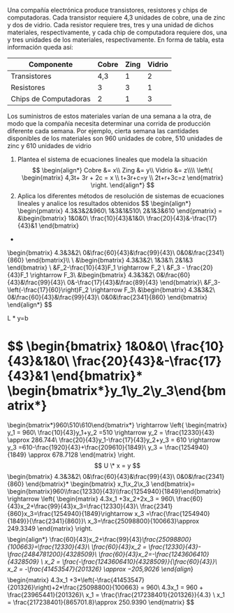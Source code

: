 Una compañía electrónica produce transistores, resistores y chips de computadoras. Cada transistor requiere 4,3 unidades de cobre, una de zinc y dos de vidrio. Cada resistor requiere tres, tres y una unidad de dichos materiales, respectivamente, y cada chip de computadora requiere dos, una y tres unidades de los materiales, respectivamente. En forma de tabla, esta información queda así:


| Componente            | Cobre | Zing | Vidrio |
| --------------------- | ----- | ---- | ------ |
| Transistores          | 4,3   | 1    | 2      |
| Resistores            | 3     | 3    | 1      |
| Chips de Computadoras | 2     | 1    | 3      |
Los suministros de estos materiales varían de una semana a la otra, de modo que la compañía necesita determinar una corrida de producción diferente cada semana. Por ejemplo, cierta semana las cantidades disponibles de los materiales son 960 unidades de cobre, 510 unidades
de zinc y 610 unidades de vidrio

1. Plantea el sistema de ecuaciones lineales que modela la situación
   $$
\begin{align*}
Cobre &= x\\
Zing &= y\\
Vidrio &= z\\\\
\left\{
\begin{matrix}
4,3t+ 3r + 2c = x \\
t+3r+c=y \\
2t+r+3c=z
\end{matrix}
\right.
\end{align*}
$$
2. Aplica los diferentes métodos de resolución de sistemas de ecuaciones lineales y analice los resultados obtenidos
$$
\begin{align*}
\begin{pmatrix}
4.3&3&2&960\\
1&3&1&510\\
2&1&3&610
\end{pmatrix}
=
&\begin{bmatrix}
1&0&0\\
\frac{10}{43}&1&0\\
\frac{20}{43}&-\frac{17}{43}&1
\end{bmatrix}
*
\begin{bmatrix}
4.3&3&2\\
0&\frac{60}{43}&\frac{99}{43}\\
0&0&\frac{2341}{860}
\end{bmatrix}\\\\
\\
&\begin{bmatrix}
4.3&3&2\\
1&3&1\\
2&1&3
\end{bmatrix}
\\
&F_2-\frac{10}{43}F_1 \rightarrow F_2 \\
&F_3 - \frac{20}{43}F_1 \rightarrow F_3\\
&\begin{bmatrix}
4.3&3&2\\
0&\frac{60}{43}&\frac{99}{43}\\
0&-\frac{17}{43}&\frac{89}{43}
\end{bmatrix}\\
&F_3-\left(-\frac{17}{60}\right)F_2 \rightarrow F_3\\
&\begin{bmatrix}
4.3&3&2\\
0&\frac{60}{43}&\frac{99}{43}\\
0&0&\frac{2341}{860}
\end{bmatrix}
\end{align*}
$$

L \* y=b

$$
\begin{bmatrix}
1&0&0\\
\frac{10}{43}&1&0\\
\frac{20}{43}&-\frac{17}{43}&1
\end{bmatrix}*
\begin{bmatrix*}y_1\\y_2\\y_3\end{bmatrix*}
=
\begin{bmatrix*}960\\510\\610\end{bmatrix*}
\rightarrow
\left\{
\begin{matrix}
y_1 = 960\\
\frac{10}{43}y_1+y_2 =510 \rightarrow y_2 = \frac{12330}{43} \approx 286.744\\
\frac{20}{43}y_1-\frac{17}{43}y_2+y_3 = 610 \rightarrow y_3 =610-\frac{1920}{43}+\frac{209610}{1849}\\
y_3 = \frac{1254940}{1849} \approx 678.7128
\end{matrix}
\right.
$$
U \* x = y
$$
\begin{bmatrix}
4.3&3&2\\
0&\frac{60}{43}&\frac{99}{43}\\
0&0&\frac{2341}{860}
\end{bmatrix}*
\begin{bmatrix}
x_1\\x_2\\x_3
\end{bmatrix}=
\begin{bmatrix}960\\\frac{12330}{43}\\\frac{1254940}{1849}\end{bmatrix}
\rightarrow
\left\{
\begin{matrix}
4.3x_1 +3x_2+2x_3 = 960\\
\frac{60}{43}x_2+\frac{99}{43}x_3=\frac{12330}{43}\\
\frac{2341}{860}x_3=\frac{1254940}{1849}\rightarrow x_3 =\frac{\frac{1254940}{1849}}{\frac{2341}{860}}\\
x_3=\frac{25098800}{100663}\approx 249.3349
\end{matrix}
\right.
$$
$$
\begin{align*}
\frac{60}{43}x_2+\frac{99}{43}*\frac{25098800}{100663}=\frac{12330}{43}\\
\frac{60}{43}x_2 = \frac{12330}{43}-\frac{2484781200}{4328509}\\
\frac{60}{43}x_2=-\frac{1243606410}{4328509} \\
x_2 = \frac{-\frac{1243606410}{4328509}}{\frac{60}{43}}\\
x_2 = -\frac{41453547}{201326} \approx −205,9026
\end{align*}$$
$$
\begin{matrix}
4.3x_1 +3*\left(-\frac{41453547}{201326}\right)+2*\frac{25098800}{100663} = 960\\
4.3x_1 = 960 + \frac{23965441}{201326}\\
x_1 = \frac{\frac{217238401}{201326}}{4.3} \\
x_1 = \frac{217238401}{865701.8}\approx 250.9390
\end{matrix}
$$


